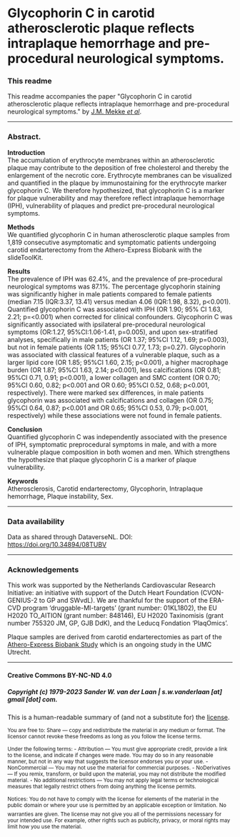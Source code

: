 Glycophorin C in carotid atherosclerotic plaque reflects intraplaque hemorrhage and pre-procedural neurological symptoms.
===========================================================

### This readme
This readme accompanies the paper "Glycophorin C in carotid atherosclerotic plaque reflects intraplaque hemorrhage and pre-procedural neurological symptoms." by [J.M. Mekke _et al_](https://doi.org/10.1101/2021.07.15.21260570). 

--------------
### Abstract.
**Introduction**<br/>
The accumulation of erythrocyte membranes within an atherosclerotic plaque may contribute to the deposition of free cholesterol and thereby the enlargement of the necrotic core. Erythrocyte membranes can be visualized and quantified in the plaque by immunostaining for the erythrocyte marker glycophorin C. We therefore hypothesized, that glycophorin C is a marker for plaque vulnerability and may therefore reflect intraplaque hemorrhage (IPH), vulnerability of plaques and predict pre-procedural neurological symptoms.

**Methods**<br/>
We quantified glycophorin C in human atherosclerotic plaque samples from 1,819 consecutive asymptomatic and symptomatic patients undergoing carotid endarterectomy from the Athero-Express Biobank with the slideToolKit. 

**Results**<br/>
The prevalence of IPH was 62.4%, and the prevalence of pre-procedural neurological symptoms was 87.1%. The percentage glycophorin staining was significantly higher in male patients compared to female patients (median 7.15 (IQR:3.37, 13.41) versus median 4.06 (IQR:1.98, 8.32), p<0.001). Quantified glycophorin C was associated with IPH (OR 1.90; 95% CI 1.63, 2.21; p=<0.001) when corrected for clinical confounders. Glycophorin C was significantly associated with ipsilateral pre-procedural neurological symptoms (OR:1.27, 95%CI:1.06-1.41, p=0.005), and upon sex-stratified analyses, specifically in male patients (OR 1.37; 95%CI 1.12, 1.69; p=0.003), but not in female patients (OR 1.15; 95%CI 0.77, 1.73; p=0.27). Glycophorin was associated with classical features of a vulnerable plaque, such as a larger lipid core (OR 1.85; 95%CI 1.60, 2.15; p<0.001), a higher macrophage burden (OR 1.87; 95%CI 1.63, 2.14; p<0.001), less calcifications (OR 0.81; 95%CI 0.71, 0.91; p<0.001), a lower collagen and SMC content (OR 0.70; 95%CI 0.60, 0.82; p<0.001 and OR 0.60; 95%CI 0.52, 0.68; p<0.001, respectively). There were marked sex differences, in male patients glycophorin was associated with calcifications and collagen (OR 0.75; 95%CI 0.64, 0.87; p<0.001 and OR 0.65; 95%CI 0.53, 0.79; p<0.001, respectively) while these associations were not found in female patients.

**Conclusion**<br/>
Quantified glycophorin C was independently associated with the presence of IPH, symptomatic preprocedural symptoms in male, and with a more vulnerable plaque composition in both women and men. Which strengthens the hypothesize that plaque glycophorin C is a marker of plaque vulnerability.

**Keywords**<br/>
Atherosclerosis, Carotid endarterectomy, Glycophorin, Intraplaque hemorrhage, Plaque instability, Sex.

--------------

### Data availability
Data as shared through DataverseNL. DOI: https://doi.org/10.34894/08TUBV

--------------

### Acknowledgements
This work was supported by the Netherlands Cardiovascular Research Initiative: an initiative with support of the Dutch Heart Foundation (CVON-GENIUS-2 to GP and SWvdL). We are thankful for the support of the ERA-CVD program ‘druggable-MI-targets’ (grant number: 01KL1802), the EU H2020 TO_AITION (grant number: 848146), EU H2020 Taxinomisis (grant number 755320 JM, GP, GJB DdK), and the Leducq Fondation ‘PlaqOmics’.

Plaque samples are derived from carotid endarterectomies as part of the [Athero-Express Biobank Study](http:www/atheroexpress.nl) which is an ongoing study in the UMC Utrecht.

--------------
#### Creative Commons BY-NC-ND 4.0
##### Copyright (c) 1979-2023 Sander W. van der Laan | s.w.vanderlaan [at] gmail [dot] com.

This is a human-readable summary of (and not a substitute for) the [license](LICENSE). 

<sup>You are free to: </sup>
<sup>Share — copy and redistribute the material in any medium or format. The licensor cannot revoke these freedoms as long as you follow the license terms.</sup>

<sup>Under the following terms: </sup>
<sup>- Attribution — You must give appropriate credit, provide a link to the license, and indicate if changes were made. You may do so in any reasonable manner, but not in any way that suggests the licensor endorses you or your use. </sup>
<sup>- NonCommercial — You may not use the material for commercial purposes. </sup>
<sup>- NoDerivatives — If you remix, transform, or build upon the material, you may not distribute the modified material. </sup>
<sup>- No additional restrictions — You may not apply legal terms or technological measures that legally restrict others from doing anything the license permits.</sup>

<sup>Notices: </sup>
<sup>You do not have to comply with the license for elements of the material in the public domain or where your use is permitted by an applicable exception or limitation.</sup>
<sup>No warranties are given. The license may not give you all of the permissions necessary for your intended use. For example, other rights such as publicity, privacy, or moral rights may limit how you use the material. </sup>
